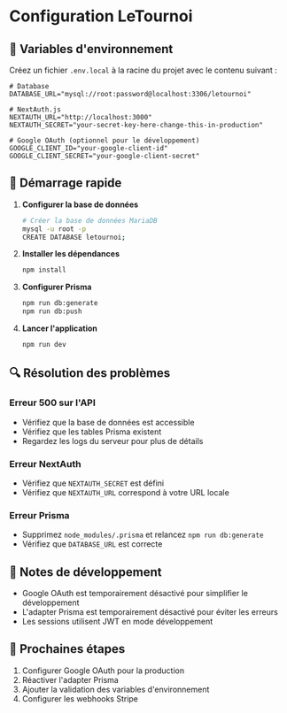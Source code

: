 # Configuration LeTournoi

## 🔧 Variables d'environnement

Créez un fichier `.env.local` à la racine du projet avec le contenu suivant :

```env
# Database
DATABASE_URL="mysql://root:password@localhost:3306/letournoi"

# NextAuth.js
NEXTAUTH_URL="http://localhost:3000"
NEXTAUTH_SECRET="your-secret-key-here-change-this-in-production"

# Google OAuth (optionnel pour le développement)
GOOGLE_CLIENT_ID="your-google-client-id"
GOOGLE_CLIENT_SECRET="your-google-client-secret"
```

## 🚀 Démarrage rapide

1. **Configurer la base de données**
   ```bash
   # Créer la base de données MariaDB
   mysql -u root -p
   CREATE DATABASE letournoi;
   ```

2. **Installer les dépendances**
   ```bash
   npm install
   ```

3. **Configurer Prisma**
   ```bash
   npm run db:generate
   npm run db:push
   ```

4. **Lancer l'application**
   ```bash
   npm run dev
   ```

## 🔍 Résolution des problèmes

### Erreur 500 sur l'API
- Vérifiez que la base de données est accessible
- Vérifiez que les tables Prisma existent
- Regardez les logs du serveur pour plus de détails

### Erreur NextAuth
- Vérifiez que `NEXTAUTH_SECRET` est défini
- Vérifiez que `NEXTAUTH_URL` correspond à votre URL locale

### Erreur Prisma
- Supprimez `node_modules/.prisma` et relancez `npm run db:generate`
- Vérifiez que `DATABASE_URL` est correcte

## 📝 Notes de développement

- Google OAuth est temporairement désactivé pour simplifier le développement
- L'adapter Prisma est temporairement désactivé pour éviter les erreurs
- Les sessions utilisent JWT en mode développement

## 🎯 Prochaines étapes

1. Configurer Google OAuth pour la production
2. Réactiver l'adapter Prisma
3. Ajouter la validation des variables d'environnement
4. Configurer les webhooks Stripe

